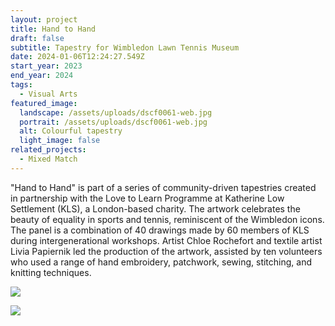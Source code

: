 ```yaml
---
layout: project
title: Hand to Hand
draft: false
subtitle: Tapestry for Wimbledon Lawn Tennis Museum
date: 2024-01-06T12:24:27.549Z
start_year: 2023
end_year: 2024
tags:
  - Visual Arts
featured_image:
  landscape: /assets/uploads/dscf0061-web.jpg
  portrait: /assets/uploads/dscf0061-web.jpg
  alt: Colourful tapestry
  light_image: false
related_projects:
  - Mixed Match
---
```

"Hand to Hand" is part of a series of community-driven tapestries created in partnership with the Love to Learn Programme at Katherine Low Settlement (KLS), a London-based charity. The artwork celebrates the beauty of equality in sports and tennis, reminiscent of the Wimbledon icons. The panel is a combination of 40 drawings made by 60 members of KLS during intergenerational workshops. Artist Chloe Rochefort and textile artist Livia Papiernik led the production of the artwork, assisted by ten volunteers who used a range of hand embroidery, patchwork, sewing, stitching, and knitting techniques.

![](/assets/uploads/dscf0057-web.jpg)

![](/assets/uploads/dscf0074-web.jpg)